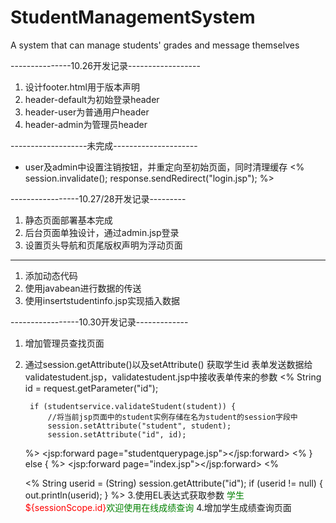 # StudentManagementSystem
A system that can manage students' grades and message themselves

---------------10.26开发记录------------------

1. 设计footer.html用于版本声明
2. header-default为初始登录header
3. header-user为普通用户header
4. header-admin为管理员header

-------------------未完成---------------------

* user及admin中设置注销按钮，并重定向至初始页面，同时清理缓存
<%
	session.invalidate();
 	response.sendRedirect("login.jsp");
%>


-----------------10.27/28开发记录---------

1. 静态页面部署基本完成
2. 后台页面单独设计，通过admin.jsp登录
3. 设置页头导航和页尾版权声明为浮动页面

------------------------------------------

1. 添加动态代码
2. 使用javabean进行数据的传送
3. 使用insertstudentinfo.jsp实现插入数据

-----------------10.30开发记录-------------

1. 增加管理员查找页面
2. 通过session.getAttribute()以及setAttribute()
获取学生id
	表单发送数据给validatestudent.jsp，validatestudent.jsp中接收表单传来的参数
       <%
		String id = request.getParameter("id");

		
		if (studentservice.validateStudent(student)) {
			//将当前jsp页面中的student实例存储在名为student的session字段中
			session.setAttribute("student", student);
			session.setAttribute("id", id);
	%>
	<jsp:forward page="studentquerypage.jsp"></jsp:forward>
	<%
		} else {
	%>
	<jsp:forward page="index.jsp"></jsp:forward>
	<%


	<%
		String userid = (String) session.getAttribute("id");
		if (userid != null) {
			out.println(userid);
		}
	%>
3.使用EL表达式获取参数
	<font color="green">学生 <font color="red">${sessionScope.id}</font>欢迎使用在线成绩查询</font>
					</h1>
4.增加学生成绩查询页面